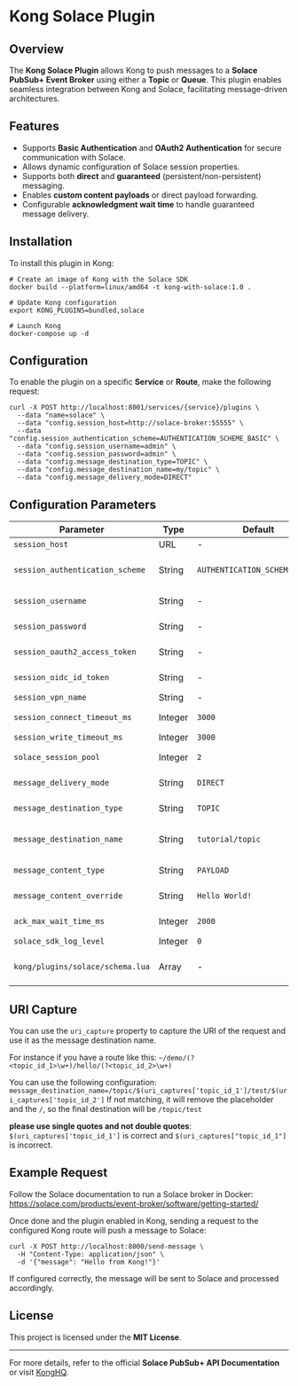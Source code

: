 # Kong Solace Plugin

## Overview

The **Kong Solace Plugin** allows Kong to push messages to a **Solace PubSub+ Event Broker** using either a **Topic** or **Queue**. This plugin enables seamless integration between Kong and Solace, facilitating message-driven architectures.

## Features

- Supports **Basic Authentication** and **OAuth2 Authentication** for secure communication with Solace.
- Allows dynamic configuration of Solace session properties.
- Supports both **direct** and **guaranteed** (persistent/non-persistent) messaging.
- Enables **custom content payloads** or direct payload forwarding.
- Configurable **acknowledgment wait time** to handle guaranteed message delivery.

## Installation

To install this plugin in Kong:

```shell
# Create an image of Kong with the Solace SDK
docker build --platform=linux/amd64 -t kong-with-solace:1.0 . 

# Update Kong configuration
export KONG_PLUGINS=bundled,solace

# Launch Kong
docker-compose up -d
```

## Configuration

To enable the plugin on a specific **Service** or **Route**, make the following request:

```shell
curl -X POST http://localhost:8001/services/{service}/plugins \
  --data "name=solace" \
  --data "config.session_host=http://solace-broker:55555" \
  --data "config.session_authentication_scheme=AUTHENTICATION_SCHEME_BASIC" \
  --data "config.session_username=admin" \
  --data "config.session_password=admin" \
  --data "config.message_destination_type=TOPIC" \
  --data "config.message_destination_name=my/topic" \
  --data "config.message_delivery_mode=DIRECT"
```

## Configuration Parameters

| Parameter                       | Type    | Default                       | Required | Description                                                                                    |
| ------------------------------- | ------- | ----------------------------- | -------- | ---------------------------------------------------------------------------------------------- |
| `session_host`                  | URL     | -                             | ✅        | The Solace broker host.                                                                        |
| `session_authentication_scheme` | String  | `AUTHENTICATION_SCHEME_BASIC` | ✅        | Authentication scheme (`NONE`, `AUTHENTICATION_SCHEME_BASIC`, `AUTHENTICATION_SCHEME_OAUTH2`). |
| `session_username`              | String  | -                             | ❌        | Username for Basic Authentication.                                                             |
| `session_password`              | String  | -                             | ❌        | Password for Basic Authentication.                                                             |
| `session_oauth2_access_token`   | String  | -                             | ❌        | OAuth2 access token (if using OAuth2 authentication).                                          |
| `session_oidc_id_token`         | String  | -                             | ❌        | OIDC ID token (if using OAuth2 authentication).                                                |
| `session_vpn_name`              | String  | -                             | ❌        | VPN name for Solace session.                                                                   |
| `session_connect_timeout_ms`    | Integer | `3000`                        | ✅        | Connection timeout in milliseconds.                                                            |
| `session_write_timeout_ms`      | Integer | `3000`                        | ✅        | Write timeout in milliseconds.                                                                 |
| `solace_session_pool`           | Integer | `2`                           | ✅        | Number of sessions in the pool (0-10).                                                         |
| `message_delivery_mode`         | String  | `DIRECT`                      | ✅        | Delivery mode (`DIRECT`, `PERSISTENT`, `NONPERSISTENT`).                                       |
| `message_destination_type`      | String  | `TOPIC`                       | ✅        | Destination type (`TOPIC` or `QUEUE`).                                                         |
| `message_destination_name`      | String  | `tutorial/topic`              | ✅        | Topic or queue name where messages will be sent, uri_capture can be used.                           |
| `message_content_type`          | String  | `PAYLOAD`                     | ✅        | Message content type (`PAYLOAD`, `CUSTOM`).                                                    |
| `message_content_override`      | String  | `Hello World!`                | ❌        | Custom message content (if `CUSTOM` is selected).                                              |
| `ack_max_wait_time_ms`          | Integer | `2000`                        | ✅        | Maximum wait time for acknowledgment (ms).                                                     |
| `solace_sdk_log_level`          | Integer | `0`                           | ✅        | Logging level (0-7).                                                                           |
| `kong/plugins/solace/schema.lua`| Array   | -                             | ✅        | Solace Sessions confiuration, each property has a name and a value.                                                    |


## URI Capture
You can use the `uri_capture` property to capture the URI of the request and use it as the message destination name.

For instance if you have a route like this: `~/demo/(?<topic_id_1>\w+)/hello/(?<topic_id_2>\w+)`

You can use the following configuration: `message_destination_name=/topic/$(uri_captures['topic_id_1']/test/$(uri_captures['topic_id_2']`
If not matching, it will remove the placeholder and the `/`, so the final destination will be `/topic/test`

**please use single quotes and not double quotes**: ```$(uri_captures['topic_id_1']``` is correct and ```$(uri_captures["topic_id_1"]``` is incorrect.


## Example Request

Follow the Solace documentation to run a Solace broker in Docker: https://solace.com/products/event-broker/software/getting-started/

Once done and the plugin enabled in Kong, sending a request to the configured Kong route will push a message to Solace:

```shell
curl -X POST http://localhost:8000/send-message \
  -H "Content-Type: application/json" \
  -d '{"message": "Hello from Kong!"}'
```

If configured correctly, the message will be sent to Solace and processed accordingly.

## License

This project is licensed under the **MIT License**.

---

For more details, refer to the official **Solace PubSub+ API Documentation** or visit [KongHQ](https://konghq.com/).

